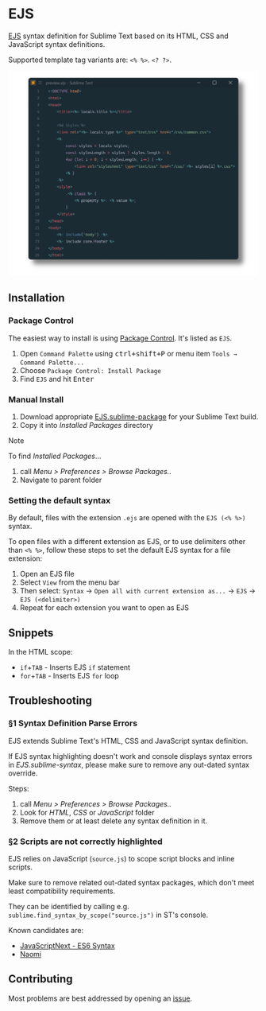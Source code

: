 # EJS

[EJS](http://ejs.co/) syntax definition for Sublime Text based on its HTML, CSS and JavaScript syntax definitions.

Supported template tag variants are: `<% %>`. `<? ?>`.

![preview](preview.png)

## Installation

### Package Control

The easiest way to install is using [Package Control](https://packagecontrol.io). It's listed as `EJS`.

1. Open `Command Palette` using <kbd>ctrl+shift+P</kbd> or menu item `Tools → Command Palette...`
2. Choose `Package Control: Install Package`
3. Find `EJS` and hit <kbd>Enter</kbd>

### Manual Install

1. Download appropriate [EJS.sublime-package](https://github.com/SublimeText/EJS/releases) for your Sublime Text build.
2. Copy it into _Installed Packages_ directory

> [!NOTE]
>
> To find _Installed Packages_...
>
> 1. call _Menu > Preferences > Browse Packages.._
> 2. Navigate to parent folder


### Setting the default syntax

By default, files with the extension `.ejs` are opened with the `EJS (<% %>)` syntax.

To open files with a different extension as EJS, or to use delimiters other than `<% %>`, follow these steps to set the default EJS syntax for a file extension:

1. Open an EJS file
2. Select `View` from the menu bar
3. Then select: `Syntax` &rarr; `Open all with current extension as...` &rarr; `EJS` &rarr; `EJS (<delimiter>)`
4. Repeat for each extension you want to open as EJS

## Snippets

In the HTML scope:

+ `if`+`TAB` - Inserts EJS `if` statement
+ `for`+`TAB` - Inserts EJS `for` loop

## Troubleshooting

### §1 Syntax Definition Parse Errors

EJS extends Sublime Text's HTML, CSS and JavaScript syntax definition.

If EJS syntax highlighting doesn't work 
and console displays syntax errors in _EJS.sublime-syntax_,
please make sure to remove any out-dated syntax override.

Steps:

1. call _Menu > Preferences > Browse Packages.._
2. Look for _HTML_, _CSS_ or _JavaScript_ folder
3. Remove them or at least delete any syntax definition in it.

### §2 Scripts are not correctly highlighted

EJS relies on JavaScript (`source.js`)
to scope script blocks and inline scripts.

Make sure to remove related out-dated syntax packages,
which don't meet least compatibility requirements.

They can be identified by calling 
e.g. `sublime.find_syntax_by_scope("source.js")` in ST's console.

Known candidates are:

- [JavaScriptNext - ES6 Syntax](https://packagecontrol.io/packages/JavaScriptNext%20-%20ES6%20Syntax)
- [Naomi](https://github.com/borela/naomi)

## Contributing

Most problems are best addressed by opening an [issue](https://github.com/SublimeText/EJS/issues).
